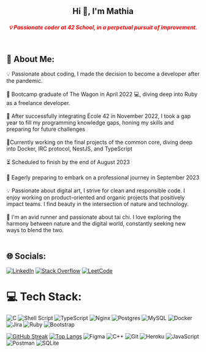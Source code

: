 ## <p style="text-align: center;">Hi 👋, I'm Mathia
<p style="text-align: center;"><em><strong><span style="color:#ff0000;">💡 Passionate coder at 42 School, in a perpetual pursuit of improvement.</span></strong></em></p><br>

## 🌟 About Me:<br>
 
💡 Passionate about coding, I made the decision to become a developer after the pandemic.<br><br>
🚀 Bootcamp graduate of The Wagon in April 2022 💻, diving deep into Ruby as a freelance developer.<br><br>
🌟 After successfully integrating École 42 in November 2022, I took a gap year to fill my programming knowledge gaps, honing my skills and preparing for future challenges<br><br>
🔭Currently working on the final projects of the common core, diving deep into Docker, IRC protocol, NestJS, and TypeScript<br><br>
⏳ Scheduled to finish by the end of August 2023<br><br>
💼 Eagerly preparing to embark on a professional journey in September 2023<br><br>
💡 Passionate about digital art, I strive for clean and responsible code. I enjoy working on product-oriented and organic projects that positively impact teams. I find beauty in the intersection of nature and technology.<br><br>
💪 I'm an avid runner and passionate about tai chi. I love exploring the harmony between nature and the digital world, constantly seeking new ways to blend the two.<br><br>

## 🌐 Socials:
[![LinkedIn](https://img.shields.io/badge/LinkedIn-%230077B5.svg?logo=linkedin&logoColor=white)]([https://www.linkedin.com/in/fabien-herraud-979b25108/](https://linkedin.com/in/mathiapagani)) [![Stack Overflow](https://img.shields.io/badge/-Stackoverflow-FE7A16?logo=stack-overflow&logoColor=white)](https://stackoverflow.com/users/20221734/bl000m) [![LeetCode](https://img.shields.io/badge/LeetCode-*-green)](https://www.leetcode.com/mpagani/) 

# 💻 Tech Stack:
![C](https://img.shields.io/badge/c-%2300599C.svg?style=plastic&logo=c&logoColor=white) ![Shell Script](https://img.shields.io/badge/shell_script-%23121011.svg?style=plastic&logo=gnu-bash&logoColor=white) ![TypeScript](https://img.shields.io/badge/typescript-%23007ACC.svg?style=plastic&logo=typescript&logoColor=white) ![Nginx](https://img.shields.io/badge/jenkins-%232C5263.svg?style=plastic&logo=jenkins&logoColor=white) ![Postgres](https://img.shields.io/badge/postgres-%23316192.svg?style=plastic&logo=postgresql&logoColor=white) ![MySQL](https://img.shields.io/badge/mysql-%2300f.svg?style=plastic&logo=mysql&logoColor=white)  ![Docker](https://img.shields.io/badge/docker-%230db7ed.svg?style=plastic&logo=docker&logoColor=white) ![Jira](https://img.shields.io/badge/jira-%230A0FFF.svg?style=plastic&logo=jira&logoColor=white) ![Ruby](https://img.shields.io/static/v1?style=for-the-badge&message=Ruby&color=CC342D&logo=Ruby&logoColor=FFFFFF&label=) ![Bootstrap](https://img.shields.io/static/v1?style=for-the-badge&message=Bootstrap&color=7952B3&logo=Bootstrap&logoColor=FFFFFF&label=)

[![GitHub Streak](http://github-readme-streak-stats.herokuapp.com?user=bl000m&theme=dark&background=000000)](https://git.io/streak-stats)
[![Top Langs](https://github-readme-stats.vercel.app/api/top-langs/?username=bl000m&layout=compact&theme=vision-friendly-dark)](https://github.com/anuraghazra/github-readme-stats) ![Figma](https://img.shields.io/static/v1?style=for-the-badge&message=Figma&color=F24E1E&logo=Figma&logoColor=FFFFFF&label=) ![C++](https://img.shields.io/static/v1?style=for-the-badge&message=C%2B%2B&color=00599C&logo=C%2B%2B&logoColor=FFFFFF&label=) ![Git](https://img.shields.io/static/v1?style=for-the-badge&message=Git&color=F05032&logo=Git&logoColor=FFFFFF&label=) ![Heroku](https://img.shields.io/static/v1?style=for-the-badge&message=Heroku&color=430098&logo=Heroku&logoColor=FFFFFF&label=) ![JavaScript](https://img.shields.io/static/v1?style=for-the-badge&message=JavaScript&color=222222&logo=JavaScript&logoColor=F7DF1E&label=) ![Postman](https://img.shields.io/static/v1?style=for-the-badge&message=Postman&color=FF6C37&logo=Postman&logoColor=FFFFFF&label=) ![SQLite](https://img.shields.io/static/v1?style=for-the-badge&message=SQLite&color=003B57&logo=SQLite&logoColor=FFFFFF&label=)

